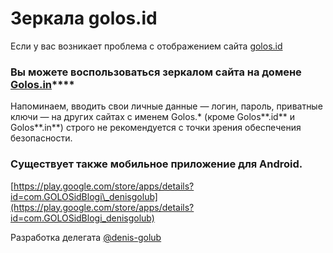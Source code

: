 # Зеркала golos.id

Если у вас возникает проблема с отображением сайта [golos.id](https://golos.id/)

### **Вы можете воспользоваться зеркалом сайта на домене** [**Golos.in**](https://golos.in/)\*\*\*\*

Напоминаем, вводить свои личные данные — логин, пароль, приватные ключи — на других сайтах c именем Golos.\* \(кроме Golos**.id** и Golos**.in**\) строго не рекомендуется с точки зрения обеспечения безопасности.

### Существует также **мобильное приложение для Android**.

[https://play.google.com/store/apps/details?id=com.GOLOSidBlogi\_denisgolub](https://play.google.com/store/apps/details?id=com.GOLOSidBlogi_denisgolub)  
  
Разработка делегата [@denis-golub](https://golos.id/@denis-golub)

